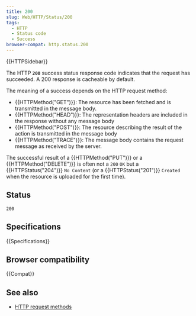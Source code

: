 ```yaml
---
title: 200 
slug: Web/HTTP/Status/200
tags:
  - HTTP
  - Status code
  - Success
browser-compat: http.status.200
---
```

{{HTTPSidebar}}

The HTTP **`200`** success status response code indicates that the request has succeeded. A 200 response is cacheable by default.

The meaning of a success depends on the HTTP request method:

- {{HTTPMethod("GET")}}: The resource has been fetched and is transmitted in the message body.
- {{HTTPMethod("HEAD")}}: The representation headers are included in the response without any message body
- {{HTTPMethod("POST")}}: The resource describing the result of the action is transmitted in the message body
- {{HTTPMethod("TRACE")}}: The message body contains the request message as received by the server.

The successful result of a {{HTTPMethod("PUT")}} or a {{HTTPMethod("DELETE")}} is often not a `200` `OK` but a {{HTTPStatus("204")}} `No Content` (or a {{HTTPStatus("201")}} `Created` when the resource is uploaded for the first time).

## Status

```
200 
```

## Specifications

{{Specifications}}

## Browser compatibility

{{Compat}}

## See also

- [HTTP request methods](/en-US/docs/Web/HTTP/Methods)
